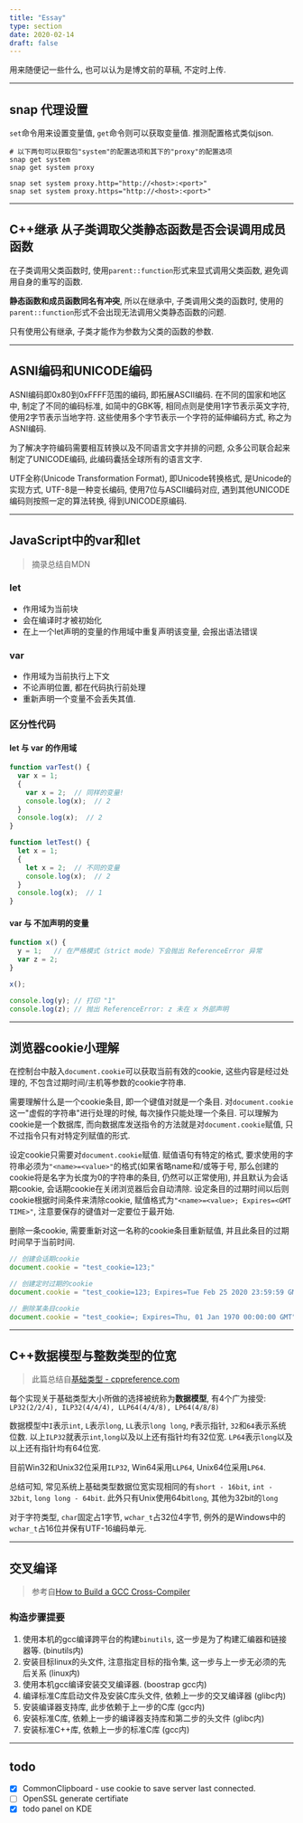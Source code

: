 ```yaml
---
title: "Essay"
type: section
date: 2020-02-14
draft: false
---
```


用来随便记一些什么, 也可以认为是博文前的草稿, 不定时上传.

---

## snap 代理设置

`set`命令用来设置变量值, `get`命令则可以获取变量值. 推测配置格式类似json.

```
# 以下两句可以获取包"system"的配置选项和其下的"proxy"的配置选项
snap get system
snap get system proxy
```

```
snap set system proxy.http="http://<host>:<port>"
snap set system proxy.https="http://<host>:<port>"
```

---

## C++继承 从子类调取父类静态函数是否会误调用成员函数

在子类调用父类函数时, 使用``parent::function``形式来显式调用父类函数, 避免调用自身的重写的函数.

**静态函数和成员函数同名有冲突**, 所以在继承中, 子类调用父类的函数时, 使用的``parent::function``形式不会出现无法调用父类静态函数的问题.

只有使用公有继承, 子类才能作为参数为父类的函数的参数.

---

## ASNI编码和UNICODE编码

ASNI编码即0x80到0xFFFF范围的编码, 即拓展ASCII编码. 在不同的国家和地区中, 制定了不同的编码标准, 如简中的GBK等, 相同点则是使用1字节表示英文字符, 使用2字节表示当地字符. 这些使用多个字节表示一个字符的延伸编码方式, 称之为ASNI编码.

为了解决字符编码需要相互转换以及不同语言文字并排的问题, 众多公司联合起来制定了UNICODE编码, 此编码囊括全球所有的语言文字.

UTF全称(Unicode Transformation Format), 即Unicode转换格式, 是Unicode的实现方式, UTF-8是一种变长编码, 使用7位与ASCII编码对应, 遇到其他UNICODE编码则按照一定的算法转换, 得到UNICODE原编码.

---

## JavaScript中的var和let

> 摘录总结自MDN

### let

- 作用域为当前块
- 会在编译时才被初始化
- 在上一个let声明的变量的作用域中重复声明该变量, 会报出语法错误

### var

- 作用域为当前执行上下文
- 不论声明位置, 都在代码执行前处理
- 重新声明一个变量不会丢失其值.

### 区分性代码

#### let 与 var 的作用域

```js
function varTest() {
  var x = 1;
  {
    var x = 2;  // 同样的变量!
    console.log(x);  // 2
  }
  console.log(x);  // 2
}

function letTest() {
  let x = 1;
  {
    let x = 2;  // 不同的变量
    console.log(x);  // 2
  }
  console.log(x);  // 1
}
```

#### var 与 不加声明的变量

```js
function x() {
  y = 1;   // 在严格模式（strict mode）下会抛出 ReferenceError 异常
  var z = 2;
}

x();

console.log(y); // 打印 "1"
console.log(z); // 抛出 ReferenceError: z 未在 x 外部声明
```

---

## 浏览器cookie小理解

在控制台中敲入`document.cookie`可以获取当前有效的cookie, 这些内容是经过处理的, 不包含过期时间/主机等参数的cookie字符串.

需要理解什么是一个cookie条目, 即一个键值对就是一个条目. 对`document.cookie`这一"虚假的字符串"进行处理的时候, 每次操作只能处理一个条目. 可以理解为cookie是一个数据库, 而向数据库发送指令的方法就是对`document.cookie`赋值, 只不过指令只有对特定列赋值的形式.

设定cookie只需要对`document.cookie`赋值. 赋值语句有特定的格式, 要求使用的字符串必须为`"<name>=<value>"`的格式(如果省略name和/或等于号, 那么创建的cookie将是名字为长度为0的字符串的条目, 仍然可以正常使用), 并且默认为会话期cookie, 会话期cookie在关闭浏览器后会自动清除. 设定条目的过期时间以后则cookie根据时间条件来清除cookie, 赋值格式为`"<name>=<value>; Expires=<GMT TIME>"`, 注意要保存的键值对一定要位于最开始.

删除一条cookie, 需要重新对这一名称的cookie条目重新赋值, 并且此条目的过期时间早于当前时间.

```js
// 创建会话期cookie
document.cookie = "test_cookie=123;"

// 创建定时过期的cookie
document.cookie = "test_cookie=123; Expires=Tue Feb 25 2020 23:59:59 GMT+0800";

// 删除某条目cookie
document.cookie = "test_cookie=; Expires=Thu, 01 Jan 1970 00:00:00 GMT"
```

---

## C++数据模型与整数类型的位宽

> 此篇总结自[基础类型 - cppreference.com](https://zh.cppreference.com/w/cpp/language/types)

每个实现关于基础类型大小所做的选择被统称为**数据模型**, 有4个广为接受: `LP32(2/2/4), ILP32(4/4/4), LLP64(4/4/8), LP64(4/8/8)`

数据模型中`I`表示`int`, `L`表示`long`, `LL`表示`long long`, `P`表示指针, `32`和`64`表示系统位数. 以上`ILP32`就表示`int`,`long`以及以上还有指针均有32位宽. `LP64`表示`long`以及以上还有指针均有64位宽.

目前Win32和Unix32位采用`ILP32`, Win64采用`LLP64`, Unix64位采用`LP64`.

总结可知, 常见系统上基础类型数据位宽实现相同的有`short - 16bit`, `int - 32bit`, `long long - 64bit`. 此外只有Unix使用64bit`long`, 其他为32bit的`long`

对于字符类型, `char`固定占1字节, `wchar_t`占32位4字节, 例外的是Windows中的`wchar_t`占16位并保有UTF-16编码单元.

---

## 交叉编译

> 参考自[How to Build a GCC Cross-Compiler](https://preshing.com/20141119/how-to-build-a-gcc-cross-compiler/)

### 构造步骤提要

1. 使用本机的gcc编译跨平台的构建`binutils`, 这一步是为了构建汇编器和链接器等. (binutils内)
2. 安装目标linux的头文件, 注意指定目标的指令集, 这一步与上一步无必须的先后关系 (linux内)
3. 使用本机gcc编译安装交叉编译器. (boostrap gcc内)
4. 编译标准C库启动文件及安装C库头文件, 依赖上一步的交叉编译器 (glibc内)
5. 安装编译器支持库, 此步依赖于上一步的C库 (gcc内)
6. 安装标准C库, 依赖上一步的编译器支持库和第二步的头文件 (glibc内)
7. 安装标准C++库, 依赖上一步的标准C库 (gcc内)

---

## todo

- [x] CommonClipboard - use cookie to save server last connected.
- [ ] OpenSSL generate certifiate
- [x] todo panel on KDE
